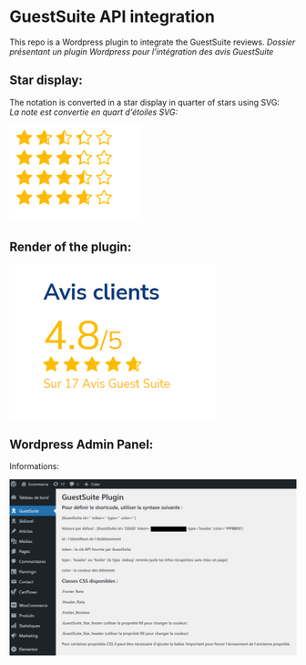 # GuestSuite API integration

This repo is a Wordpress plugin to integrate the GuestSuite reviews.
*Dossier présentant un plugin Wordpress pour l'intégration des avis GuestSuite*

## Star display:

The notation is converted in a star display in quarter of stars using SVG:  
*La note est convertie en quart d'étoiles SVG:*

![Stars](Pictures/Stars.png)

## Render of the plugin:

![Reviews](Pictures/Rendu.png)


## Wordpress Admin Panel:

Informations:  

![GuestSuite](Pictures/Shortcode.png)





